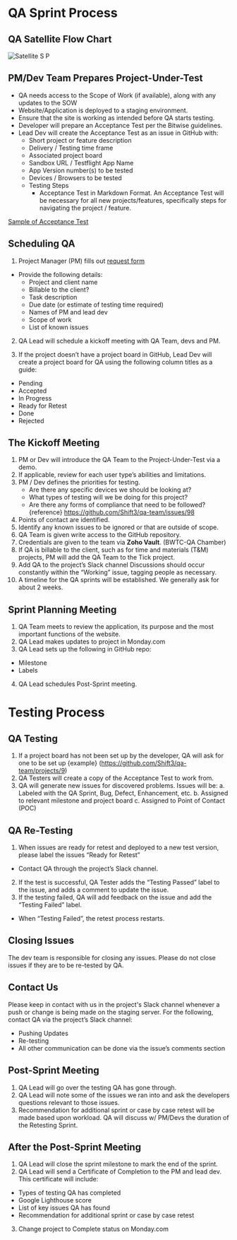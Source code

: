 # QA Sprint Process
## QA Satellite Flow Chart
![Satellite S P](https://user-images.githubusercontent.com/32716832/182927371-60047315-2401-44cf-9c60-52c3ee1061d1.jpg)

## PM/Dev Team Prepares Project-Under-Test
- QA needs access to the Scope of Work (if available), along with any updates to the SOW 
- Website/Application is deployed to a staging environment. 
- Ensure that the site is working as intended before QA starts testing.
- Developer will prepare an Acceptance Test per the Bitwise guidelines.
- Lead Dev will create the Acceptance Test as an issue in GitHub with:
  - Short project or feature description
  - Delivery / Testing time frame
  - Associated project board
  - Sandbox URL / Testflight App Name
  - App Version number(s) to be tested
  - Devices / Browsers to be tested
  - Testing Steps
     - Acceptance Test in Markdown Format. An Acceptance Test will be necessary for all new projects/features, specifically steps for navigating the project / feature.


[Sample of Acceptance Test](https://github.com/Shift3/qa-team/blob/main/sample_acceptance.md)

## Scheduling QA
1. Project Manager (PM) fills out [request form](https://forms.monday.com/forms/654f5d5bcae887b741c606fe3fe50a52?r=use1)
  - Provide the following details:
    - Project and client name
    - Billable to the client?
    - Task description
    - Due date (or estimate of testing time required)
    - Names of PM and lead dev
    - Scope of work
    - List of known issues

2. QA Lead will schedule a kickoff meeting with QA Team, devs and PM.

3. If the project doesn’t have a project board in GitHub, Lead Dev will create a project board for QA using the following column titles as a guide:
  - Pending
  - Accepted
  - In Progress
  - Ready for Retest
  - Done
  - Rejected




## The Kickoff Meeting
1. PM or Dev will introduce the QA Team to the Project-Under-Test via a demo.
2. If applicable, review for each user type’s abilities and limitations.
3. PM / Dev defines the priorities for testing. 
    - Are there any specific devices we should be looking at?
    - What types of testing will we be doing for this project?
    - Are there any forms of compliance that need to be followed?
{reference} https://github.com/Shift3/qa-team/issues/98
4. Points of contact are identified.
5. Identify any known issues to be ignored or that are outside of scope.
6. QA Team is given write access to the GitHub repository.
7. Credentials are given to the team via **Zoho Vault**. (BWTC-QA Chamber)
8. If QA is billable to the client, such as for time and materials (T&M) projects, PM will add the QA Team to the Tick project.
9. Add QA to the project’s Slack channel
Discussions should occur constantly within the “Working” issue, tagging people as necessary.
10. A timeline for the QA sprints will be established. We generally ask for about 2 weeks.

## Sprint Planning Meeting
1. QA Team meets to review the application, its purpose and the most important functions of the website.
2. QA Lead makes updates to project in Monday.com
3. QA Lead sets up the following in GitHub repo:
- Milestone 
- Labels 
4. QA Lead schedules Post-Sprint meeting.

# Testing Process
## QA Testing

1. If a project board has not been set up by the developer, QA will ask for one to be set up {example} (https://github.com/Shift3/qa-team/projects/9)
2. QA Testers will create a copy of the Acceptance Test to work from.
3. QA will generate new issues for discovered problems. Issues will be:
a. Labeled with the QA Sprint, Bug, Defect, Enhancement, etc.
b. Assigned to relevant milestone and project board
c. Assigned to Point of Contact (POC)

## QA Re-Testing
1. When issues are ready for retest and deployed to a new test version, please label the issues “Ready for Retest”  
- Contact QA through the project’s Slack channel.
2. If the test is successful, QA Tester adds the “Testing Passed” label to the issue, and adds a comment to update the issue.
3. If the testing failed, QA will add feedback on the issue and add the “Testing Failed” label.
- When “Testing Failed”, the retest process restarts.

## Closing Issues
The dev team is responsible for closing any issues.
Please do not close issues if they are to be re-tested by QA.

## Contact Us
Please keep in contact with us in the project's Slack channel whenever a push or change is being made on the staging server.
For the following, contact QA via the project’s Slack channel:
- Pushing Updates
- Re-testing
- All other communication can be done via the issue’s comments section


## Post-Sprint Meeting
1. QA Lead will go over the testing QA has gone through.
2. QA Lead will note some of the issues we ran into and ask the developers questions relevant to those issues.
3. Recommendation for additional sprint or case by case retest will be made based upon workload. QA will discuss w/ PM/Devs the duration of the Retesting Sprint.


## After the Post-Sprint Meeting
1. QA Lead will close the sprint milestone to mark the end of the sprint.
2. QA Lead will send a Certificate of Completion to the PM and lead dev. This certificate will include:
- Types of testing QA has completed
- Google Lighthouse score
- List of key issues QA has found
- Recommendation for additional sprint or case by case retest
3. Change project to Complete status on Monday.com
